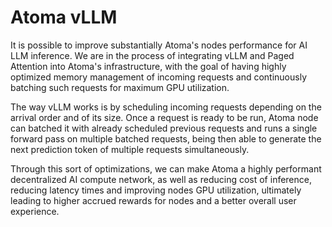 # Atoma vLLM

It is possible to improve substantially Atoma's nodes performance for AI LLM inference. We are in the process of integrating vLLM and Paged Attention into Atoma's infrastructure, with the goal of having highly optimized memory management of incoming requests and continuously batching such requests for maximum GPU utilization.

The way vLLM works is by scheduling incoming requests depending on the arrival order and of its size. Once a request is ready to be run, Atoma node can batched it with already scheduled previous requests and runs a single forward pass on multiple batched requests, being then able to generate the next prediction token of multiple requests simultaneously. 

Through this sort of optimizations, we can make Atoma a highly performant decentralized AI compute network, as well as reducing cost of inference, reducing latency times and improving nodes GPU utilization, ultimately leading to higher accrued rewards for nodes and a better overall user experience.